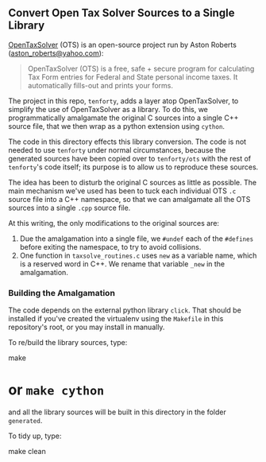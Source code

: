 ## Convert Open Tax Solver Sources to a Single Library

[OpenTaxSolver](http://opentaxsolver.sourceforge.net/) (OTS) is an open-source
project run by Aston Roberts (aston_roberts@yahoo.com):

> OpenTaxSolver (OTS) is a free, safe + secure program for calculating Tax Form
> entries for Federal and State personal income taxes. It automatically
> fills-out and prints your forms.

The project in this repo, `tenforty`, adds a layer atop OpenTaxSolver, to
simplify the use of OpenTaxSolver as a library. To do this, we programmatically
amalgamate the original C sources into a single C++ source file, that we then
wrap as a python extension using `cython`.

The code in this directory effects this library conversion. The code is not
needed to use `tenforty` under normal circumstances, because the generated
sources have been copied over to `tenforty/ots` with the rest of `tenforty`'s
code itself; its purpose is to allow us to reproduce these sources.

The idea has been to disturb the original C sources as little as possible. The
main mechanism we've used has been to tuck each individual OTS `.c` source file
into a C++ namespace, so that we can amalgamate all the OTS sources into a
single `.cpp` source file.

At this writing, the only modifications to the original sources are:

1. Due the amalgamation into a single file, we `#undef` each of the `#defines`
   before exiting the namespace, to try to avoid collisions.
2. One function in `taxsolve_routines.c` uses `new` as a variable name, which is
   a reserved word in C++. We rename that variable `_new` in the amalgamation.

### Building the Amalgamation

The code depends on the external python library `click`. That should be
installed if you've created the virtualenv using the `Makefile` in this
repository's root, or you may install in manually.

To re/build the library sources, type:

   make
   # or `make cython`

and all the library sources will be built in this directory in the folder
`generated`.

To tidy up, type:

   make clean
